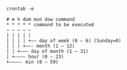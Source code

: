     crontab -e

    # m h dom mon dow command
    * * * * * command to be executed
    – – – – –
    | | | | |
    | | | | +—– day of week (0 – 6) (Sunday=0)
    | | | +——- month (1 – 12)
    | | +——— day of month (1 – 31)
    | +———– hour (0 – 23)
    +————- min (0 – 59)

